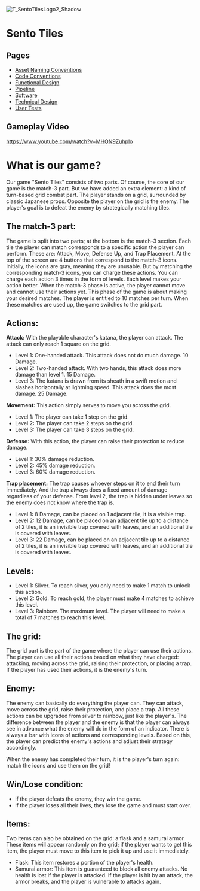 ![T_SentoTilesLogo2_Shadow](https://github.com/user-attachments/assets/1d7ec4a5-1b66-4293-a0a2-1861aa2642d3)
# Sento Tiles


## Pages

- [Asset Naming Conventions](https://github.com/DutchMTC/Team4ProefVanBekwaamheid/wiki/Asset-Naming-Conventions)
- [Code Conventions](https://github.com/DutchMTC/Team4ProefVanBekwaamheid/wiki/Code-Conventions)
- [Functional Design](https://github.com/DutchMTC/Team4ProefVanBekwaamheid/wiki/Functional-Design)
- [Pipeline](https://github.com/DutchMTC/Team4ProefVanBekwaamheid/wiki/Pipeline)
- [Software](https://github.com/DutchMTC/Team4ProefVanBekwaamheid/wiki/Software)
- [Technical Design](https://github.com/DutchMTC/Team4ProefVanBekwaamheid/wiki/Technical-Design)
- [User Tests](https://github.com/DutchMTC/Team4ProefVanBekwaamheid/wiki/User-Tests)

## Gameplay Video
https://www.youtube.com/watch?v=MHON9Zuhplo

# What is our game?

Our game "Sento Tiles" consists of two parts. Of course, the core of our game is the match-3 part. But we have added an extra element: a kind of turn-based grid combat part. The player stands on a grid, surrounded by classic Japanese props. Opposite the player on the grid is the enemy. The player's goal is to defeat the enemy by strategically matching tiles.

## The match-3 part:

The game is split into two parts; at the bottom is the match-3 section. Each tile the player can match corresponds to a specific action the player can perform. These are: Attack, Move, Defense Up, and Trap Placement.
At the top of the screen are 4 buttons that correspond to the match-3 icons. Initially, the icons are gray, meaning they are unusable. But by matching the corresponding match-3 icons, you can charge these actions. You can charge each action 3 times in the form of levels. Each level makes your action better.
When the match-3 phase is active, the player cannot move and cannot use their actions yet. This phase of the game is about making your desired matches.
The player is entitled to 10 matches per turn. When these matches are used up, the game switches to the grid part.

## Actions:

**Attack:** With the playable character's katana, the player can attack. The attack can only reach 1 square on the grid.
*   Level 1: One-handed attack. This attack does not do much damage. 10 Damage.
*   Level 2: Two-handed attack. With two hands, this attack does more damage than level 1. 15 Damage.
*   Level 3: The katana is drawn from its sheath in a swift motion and slashes horizontally at lightning speed. This attack does the most damage. 25 Damage.

**Movement:** This action simply serves to move you across the grid.
*   Level 1: The player can take 1 step on the grid.
*   Level 2: The player can take 2 steps on the grid.
*   Level 3: The player can take 3 steps on the grid.

**Defense:** With this action, the player can raise their protection to reduce damage.
*   Level 1: 30% damage reduction.
*   Level 2: 45% damage reduction.
*   Level 3: 60% damage reduction.

**Trap placement:** The trap causes whoever steps on it to end their turn immediately. And the trap always does a fixed amount of damage regardless of your defense. From level 2, the trap is hidden under leaves so the enemy does not know where the trap is.
*   Level 1: 8 Damage, can be placed on 1 adjacent tile, it is a visible trap.
*   Level 2: 12 Damage, can be placed on an adjacent tile up to a distance of 2 tiles, it is an invisible trap covered with leaves, and an additional tile is covered with leaves.
*   Level 3: 22 Damage, can be placed on an adjacent tile up to a distance of 2 tiles, it is an invisible trap covered with leaves, and an additional tile is covered with leaves.

## Levels:

*   Level 1: Silver. To reach silver, you only need to make 1 match to unlock this action.
*   Level 2: Gold. To reach gold, the player must make 4 matches to achieve this level.
*   Level 3: Rainbow. The maximum level. The player will need to make a total of 7 matches to reach this level.

## The grid:

The grid part is the part of the game where the player can use their actions. The player can use all their actions based on what they have charged: attacking, moving across the grid, raising their protection, or placing a trap. If the player has used their actions, it is the enemy's turn.

## Enemy:

The enemy can basically do everything the player can. They can attack, move across the grid, raise their protection, and place a trap. All these actions can be upgraded from silver to rainbow, just like the player's. The difference between the player and the enemy is that the player can always see in advance what the enemy will do in the form of an indicator. There is always a bar with icons of actions and corresponding levels. Based on this, the player can predict the enemy's actions and adjust their strategy accordingly.

When the enemy has completed their turn, it is the player's turn again: match the icons and use them on the grid!

## Win/Lose condition:

*   If the player defeats the enemy, they win the game.
*   If the player loses all their lives, they lose the game and must start over.

## Items:

Two items can also be obtained on the grid: a flask and a samurai armor. These items will appear randomly on the grid; if the player wants to get this item, the player must move to this item to pick it up and use it immediately.
*   Flask: This item restores a portion of the player's health.
*   Samurai armor: This item is guaranteed to block all enemy attacks. No health is lost if the player is attacked. If the player is hit by an attack, the armor breaks, and the player is vulnerable to attacks again.
